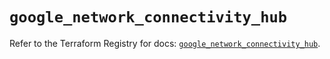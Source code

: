 # `google_network_connectivity_hub`

Refer to the Terraform Registry for docs: [`google_network_connectivity_hub`](https://registry.terraform.io/providers/hashicorp/google/6.49.0/docs/resources/network_connectivity_hub).
